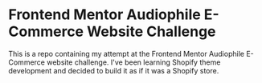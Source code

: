 # Frontend Mentor Audiophile E-Commerce Website Challenge

This is a repo containing my attempt at the Frontend Mentor Audiophile E-Commerce website challenge. I've been learning Shopify theme development and decided to build it as if it was a Shopify store.